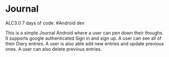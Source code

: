 # Journal
ALC3.0 7 days of code. #Android dev

This is a simple Journal Android where a user can pen down their thoughs.
It supports google authenticated Sign in and sign up.
A user can see all of their Diary entries. 
A user is also able add new entries and update previous ones.
A user can also delete previous entries.

